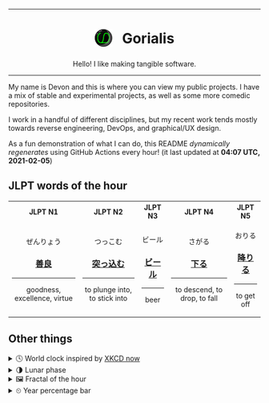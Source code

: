 ***

<h1 align="center">
<sub>
    <img src="readme/resources/avatar.png" height="36">
</sub>
&nbsp;
Gorialis
</h1>
<p align="center">
Hello! I like making tangible software.
</p>

***

My name is Devon and this is where you can view my public projects. I have a mix of stable and experimental projects, as well as some more comedic repositories.

I work in a handful of different disciplines, but my recent work tends mostly towards reverse engineering, DevOps, and graphical/UX design.

As a fun demonstration of what I can do, this README *dynamically regenerates* using GitHub Actions every hour! (it last updated at **04:07 UTC, 2021-02-05**)

<h2>JLPT words of the hour</h2>
<table>
    <tr>
        <th>JLPT N1</th>
        <th>JLPT N2</th>
        <th>JLPT N3</th>
        <th>JLPT N4</th>
        <th>JLPT N5</th>
    </tr>
    <tr>
        <td>
            <p align="center">ぜんりょう</p>
            <h3 align="center"><b><a href="https://jisho.org/search/%E5%96%84%E8%89%AF">善良</a></b></h3>
            <hr>
            <p align="center">goodness,<wbr> excellence,<wbr> virtue</p>
        </td>
        <td>
            <p align="center">つっこむ</p>
            <h3 align="center"><b><a href="https://jisho.org/search/%E7%AA%81%E3%81%A3%E8%BE%BC%E3%82%80">突っ込む</a></b></h3>
            <hr>
            <p align="center">to plunge into,<wbr> to stick into</p>
        </td>
        <td>
            <p align="center">ビール</p>
            <h3 align="center"><b><a href="https://jisho.org/search/%E3%83%93%E3%83%BC%E3%83%AB">ビール</a></b></h3>
            <hr>
            <p align="center">beer</p>
        </td>
        <td>
            <p align="center">さがる</p>
            <h3 align="center"><b><a href="https://jisho.org/search/%E4%B8%8B%E3%82%8B">下る</a></b></h3>
            <hr>
            <p align="center">to descend,<wbr> to drop,<wbr> to fall</p>
        </td>
        <td>
            <p align="center">おりる</p>
            <h3 align="center"><b><a href="https://jisho.org/search/%E9%99%8D%E3%82%8A%E3%82%8B">降りる</a></b></h3>
            <hr>
            <p align="center">to get off</p>
        </td>
    </tr>
</table>

<h2>Other things</h2>
<details>
<summary>🕓  World clock inspired by <a href="https://xkcd.com/now">XKCD now</a></summary>

> <img src="generated/now.png" width="512">

</details>
<details>
<summary>🌗 Lunar phase</summary>

The moon is approximately 79.80% through its phase (Last Quarter).

</details>
<details>
<summary>&#x1f5bc; Fractal of the hour</summary>

> <img src="generated/fractal.png" width="512">

</details>
<details>
<summary>&#x23f2; Year percentage bar</summary>
<pre><code>2021 [█▁▁▁▁▁▁▁▁▁▁▁▁▁▁▁▁▁▁▁] 9.64%</code></pre>
</details>
